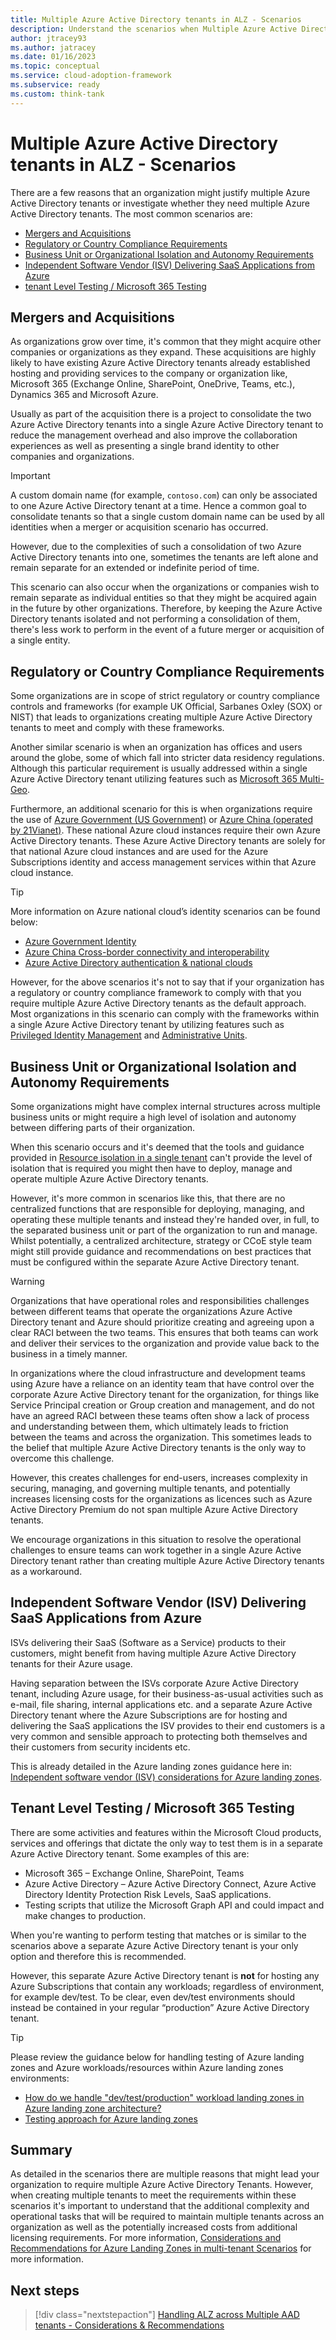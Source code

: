 ```yaml
---
title: Multiple Azure Active Directory tenants in ALZ - Scenarios
description: Understand the scenarios when Multiple Azure Active Directory tenants could be required in relation to Azure Landing Zones
author: jtracey93
ms.author: jatracey
ms.date: 01/16/2023
ms.topic: conceptual
ms.service: cloud-adoption-framework
ms.subservice: ready
ms.custom: think-tank
---
```


# Multiple Azure Active Directory tenants in ALZ - Scenarios

There are a few reasons that an organization might justify multiple Azure Active Directory tenants or investigate whether they need multiple Azure Active Directory tenants. The most common scenarios are:

- [Mergers and Acquisitions](#mergers-and-acquisitions)
- [Regulatory or Country Compliance Requirements](#regulatory-or-country-compliance-requirements)
- [Business Unit or Organizational Isolation and Autonomy Requirements](#business-unit-or-organizational-isolation-and-autonomy-requirements)
- [Independent Software Vendor (ISV) Delivering SaaS Applications from Azure](#independent-software-vendor-isv-delivering-saas-applications-from-azure)
- [tenant Level Testing / Microsoft 365 Testing](#tenant-level-testing--microsoft-365-testing)

## Mergers and Acquisitions

As organizations grow over time, it's common that they might acquire other companies or organizations as they expand. These acquisitions are highly likely to have existing Azure Active Directory tenants already established hosting and providing services to the company or organization like, Microsoft 365 (Exchange Online, SharePoint, OneDrive, Teams, etc.), Dynamics 365 and Microsoft Azure.

Usually as part of the acquisition there is a project to consolidate the two Azure Active Directory tenants into a single Azure Active Directory tenant to reduce the management overhead and also improve the collaboration experiences as well as presenting a single brand identity to other companies and organizations.

>[!IMPORTANT]
> A custom domain name (for example, `contoso.com`) can only be associated to one Azure Active Directory tenant at a time. Hence a common goal to consolidate tenants so that a single custom domain name can be used by all identities when a merger or acquisition scenario has occurred.

However, due to the complexities of such a consolidation of two Azure Active Directory tenants into one, sometimes the tenants are left alone and remain separate for an extended or indefinite period of time.

This scenario can also occur when the organizations or companies wish to remain separate as individual entities so that they might be acquired again in the future by other organizations. Therefore, by keeping the Azure Active Directory tenants isolated and not performing a consolidation of them, there's less work to perform in the event of a future merger or acquisition of a single entity.

## Regulatory or Country Compliance Requirements

Some organizations are in scope of strict regulatory or country compliance controls and frameworks (for example UK Official, Sarbanes Oxley (SOX) or NIST) that leads to organizations creating multiple Azure Active Directory tenants to meet and comply with these frameworks.

Another similar scenario is when an organization has offices and users around the globe, some of which fall into stricter data residency regulations. Although this particular requirement is usually addressed within a single Azure Active Directory tenant utilizing features such as [Microsoft 365 Multi-Geo](/microsoft-365/enterprise/microsoft-365-multi-geo).

Furthermore, an additional scenario for this is when organizations require the use of [Azure Government (US Government)](/azure/azure-government/documentation-government-welcome) or [Azure China (operated by 21Vianet)](/azure/china/overview-operations). These national Azure cloud instances require their own Azure Active Directory tenants. These Azure Active Directory tenants are solely for that national Azure cloud instances and are used for the Azure Subscriptions identity and access management services within that Azure cloud instance.

>[!TIP]
> More information on Azure national cloud’s identity scenarios can be found below:
>
> - [Azure Government Identity](/azure/azure-government/documentation-government-plan-identity#identity-scenarios-for-subscription-administration-in-azure-government)
> - [Azure China Cross-border connectivity and interoperability](/azure/china/overview-connectivity-and-interoperability)
> - [Azure Active Directory authentication & national clouds](/azure/active-directory/develop/authentication-national-cloud)

However, for the above scenarios it's not to say that if your organization has a regulatory or country compliance framework to comply with that you require multiple Azure Active Directory tenants as the default approach. Most organizations in this scenario can comply with the frameworks within a single Azure Active Directory tenant by utilizing features such as [Privileged Identity Management](/azure/active-directory/privileged-identity-management/pim-configure) and [Administrative Units](/azure/active-directory/roles/administrative-units).

## Business Unit or Organizational Isolation and Autonomy Requirements

Some organizations might have complex internal structures across multiple business units or might require a high level of isolation and autonomy between differing parts of their organization.

When this scenario occurs and it's deemed that the tools and guidance provided in [Resource isolation in a single tenant](/azure/active-directory/fundamentals/secure-with-azure-ad-single-tenant) can't provide the level of isolation that is required you might then have to deploy, manage and operate multiple Azure Active Directory tenants.

However, it's more common in scenarios like this, that there are no centralized functions that are responsible for deploying, managing, and operating these multiple tenants and instead they're handed over, in full, to the separated business unit or part of the organization to run and manage. Whilst potentially, a centralized architecture, strategy or CCoE style team might still provide guidance and recommendations on best practices that must be configured within the separate Azure Active Directory tenant.

>[!WARNING]
> Organizations that have operational roles and responsibilities challenges between different teams that operate the organizations Azure Active Directory tenant and Azure should prioritize creating and agreeing upon a clear RACI between the two teams. This ensures that both teams can work and deliver their services to the organization and provide value back to the business in a timely manner.
> 
> In organizations where the cloud infrastructure and development teams using Azure have a reliance on an identity team that have control over the corporate Azure Active Directory tenant for the organization, for things like Service Principal creation or Group creation and management, and do not have an agreed RACI between these teams often show a lack of process and understanding between them, which ultimately leads to friction between the teams and across the organization. This sometimes leads to the belief that multiple Azure Active Directory tenants is the only way to overcome this challenge.
> 
> However, this creates challenges for end-users, increases complexity in securing, managing, and governing multiple tenants, and potentially increases licensing costs for the organizations as licences such as Azure Active Directory Premium do not span multiple Azure Active Directory tenants.
> 
> We encourage organizations in this situation to resolve the operational challenges to ensure teams can work together in a single Azure Active Directory tenant rather than creating multiple Azure Active Directory tenants as a workaround.

## Independent Software Vendor (ISV) Delivering SaaS Applications from Azure

ISVs delivering their SaaS (Software as a Service) products to their customers, might benefit from having multiple Azure Active Directory tenants for their Azure usage. 

Having separation between the ISVs corporate Azure Active Directory tenant, including Azure usage, for their business-as-usual activities such as e-mail, file sharing, internal applications etc. and a separate Azure Active Directory tenant where the Azure Subscriptions are for hosting and delivering the SaaS applications the ISV provides to their end customers is a very common and sensible approach to protecting both themselves and their customers from security incidents etc.

This is already detailed in the Azure landing zones guidance here in: [Independent software vendor (ISV) considerations for Azure landing zones](/azure/cloud-adoption-framework/ready/landing-zone/isv-landing-zone).

## Tenant Level Testing / Microsoft 365 Testing

There are some activities and features within the Microsoft Cloud products, services and offerings that dictate the only way to test them is in a separate Azure Active Directory tenant. Some examples of this are:

- Microsoft 365 – Exchange Online, SharePoint, Teams
- Azure Active Directory – Azure Active Directory Connect, Azure Active Directory Identity Protection Risk Levels, SaaS applications.
- Testing scripts that utilize the Microsoft Graph API and could impact and make changes to production.

When you're wanting to perform testing that matches or is similar to the scenarios above a separate Azure Active Directory tenant is your only option and therefore this is recommended.

However, this separate Azure Active Directory tenant is **not** for hosting any Azure Subscriptions that contain any workloads; regardless of environment, for example dev/test. To be clear, even dev/test environments should instead be contained in your regular “production” Azure Active Directory tenant.

>[!TIP]
> Please review the guidance below for handling testing of Azure landing zones and Azure workloads/resources within Azure landing zones environments:
>
> - [How do we handle "dev/test/production" workload landing zones in Azure landing zone architecture?](/azure/cloud-adoption-framework/ready/enterprise-scale/faq#how-do-we-handle-devtestproduction-workload-landing-zones-in-azure-landing-zone-architecture)
> - [Testing approach for Azure landing zones](/azure/cloud-adoption-framework/ready/enterprise-scale/testing-approach)

## Summary

As detailed in the scenarios there are multiple reasons that might lead your organization to require multiple Azure Active Directory Tenants. However, when creating multiple tenants to meet the requirements within these scenarios it's important to understand that the additional complexity and operational tasks that will be required to maintain multiple tenants across an organization as well as the potentially increased costs from additional licensing requirements. For more information, [Considerations and Recommendations for Azure Landing Zones in multi-tenant Scenarios](multiple-aad-tenants-in-alz-handling-c-r.md) for more information.

## Next steps

> [!div class="nextstepaction"]
> [Handling ALZ across Multiple AAD tenants - Considerations & Recommendations](multiple-aad-tenants-in-alz-handling-c-r.md)
